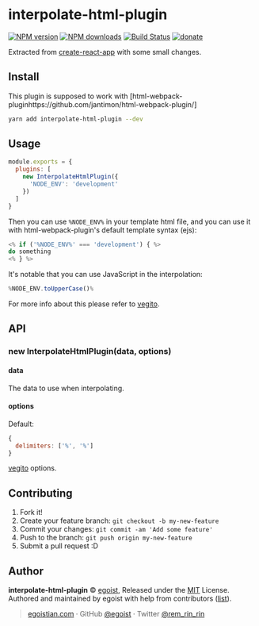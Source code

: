 # interpolate-html-plugin

[![NPM version](https://img.shields.io/npm/v/interpolate-html-plugin.svg?style=flat)](https://npmjs.com/package/interpolate-html-plugin) [![NPM downloads](https://img.shields.io/npm/dm/interpolate-html-plugin.svg?style=flat)](https://npmjs.com/package/interpolate-html-plugin) [![Build Status](https://img.shields.io/circleci/project/egoist/interpolate-html-plugin/master.svg?style=flat)](https://circleci.com/gh/egoist/interpolate-html-plugin) [![donate](https://img.shields.io/badge/$-donate-ff69b4.svg?maxAge=2592000&style=flat)](https://github.com/egoist/donate)

Extracted from [create-react-app](https://github.com/facebookincubator/create-react-app/blob/d1250743adc2abc41d80d566c5f817e1a16da279/packages/react-dev-utils/InterpolateHtmlPlugin.js) with some small changes.

## Install

This plugin is supposed to work with [html-webpack-pluginhttps://github.com/jantimon/html-webpack-plugin/]

```bash
yarn add interpolate-html-plugin --dev
```

## Usage

```js
module.exports = {
  plugins: [
    new InterpolateHtmlPlugin({
      'NODE_ENV': 'development'
    })
  ]
}
```

Then you can use `%NODE_ENV%` in your template html file, and you can use it with html-webpack-plugin's default template syntax (ejs):

```js
<% if ('%NODE_ENV%' === 'development') { %>
do something
<% } %>
```

It's notable that you can use JavaScript in the interpolation:

```js
%NODE_ENV.toUpperCase()%
```

For more info about this please refer to [vegito](https://github.com/egoist/vegito).

## API

### new InterpolateHtmlPlugin(data, options)

#### data

The data to use when interpolating.

#### options

Default:

```js
{
  delimiters: ['%', '%']
}
```

[vegito](https://github.com/egoist/vegito) options.

## Contributing

1. Fork it!
2. Create your feature branch: `git checkout -b my-new-feature`
3. Commit your changes: `git commit -am 'Add some feature'`
4. Push to the branch: `git push origin my-new-feature`
5. Submit a pull request :D


## Author

**interpolate-html-plugin** © [egoist](https://github.com/egoist), Released under the [MIT](./LICENSE) License.<br>
Authored and maintained by egoist with help from contributors ([list](https://github.com/egoist/interpolate-html-plugin/contributors)).

> [egoistian.com](https://egoistian.com) · GitHub [@egoist](https://github.com/egoist) · Twitter [@rem_rin_rin](https://twitter.com/rem_rin_rin)
